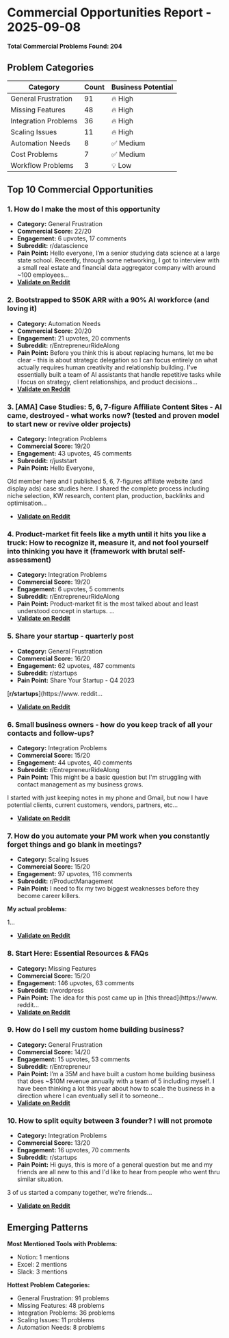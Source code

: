 # Commercial Opportunities Report - 2025-09-08

**Total Commercial Problems Found: 204**

## Problem Categories

| Category | Count | Business Potential |
|----------|-------|-------------------|
| General Frustration | 91 | 🔥 High |
| Missing Features | 48 | 🔥 High |
| Integration Problems | 36 | 🔥 High |
| Scaling Issues | 11 | 🔥 High |
| Automation Needs | 8 | ✅ Medium |
| Cost Problems | 7 | ✅ Medium |
| Workflow Problems | 3 | 💡 Low |

## Top 10 Commercial Opportunities

### 1. How do I make the most of this opportunity
- **Category:** General Frustration
- **Commercial Score:** 22/20
- **Engagement:** 6 upvotes, 17 comments
- **Subreddit:** r/datascience
- **Pain Point:** Hello everyone, I’m a senior studying data science at a large state school.  Recently, through some networking, I got to interview with a small real estate and financial data aggregator company with around \~100 employees...
- **[Validate on Reddit](https://reddit.com/r/datascience/comments/1n0ep0g/how_do_i_make_the_most_of_this_opportunity/)**

### 2. Bootstrapped to $50K ARR with a 90% AI workforce (and loving it)
- **Category:** Automation Needs
- **Commercial Score:** 20/20
- **Engagement:** 21 upvotes, 20 comments
- **Subreddit:** r/EntrepreneurRideAlong
- **Pain Point:** Before you think this is about replacing humans, let me be clear - this is about strategic delegation so I can focus entirely on what actually requires human creativity and relationship building.  I've essentially built a team of AI assistants that handle repetitive tasks while I focus on strategy, client relationships, and product decisions...
- **[Validate on Reddit](https://reddit.com/r/EntrepreneurRideAlong/comments/1nau645/bootstrapped_to_50k_arr_with_a_90_ai_workforce/)**

### 3. [AMA] Case Studies: 5, 6, 7-figure Affiliate Content Sites - AI came, destroyed - what works now? (tested and proven model to start new or revive older projects)
- **Category:** Integration Problems
- **Commercial Score:** 19/20
- **Engagement:** 43 upvotes, 45 comments
- **Subreddit:** r/juststart
- **Pain Point:** Hello Everyone,

Old member here and I published 5, 6, 7-figures affiliate website (and display ads) case studies here.  I shared the complete process including niche selection, KW research, content plan, production, backlinks and optimisation...
- **[Validate on Reddit](https://reddit.com/r/juststart/comments/1l2gv1x/ama_case_studies_5_6_7figure_affiliate_content/)**

### 4. Product-market fit feels like a myth until it hits you like a truck: How to recognize it, measure it, and not fool yourself into thinking you have it (framework with brutal self-assessment)
- **Category:** Integration Problems
- **Commercial Score:** 19/20
- **Engagement:** 6 upvotes, 5 comments
- **Subreddit:** r/EntrepreneurRideAlong
- **Pain Point:** Product-market fit is the most talked about and least understood concept in startups. ...
- **[Validate on Reddit](https://reddit.com/r/EntrepreneurRideAlong/comments/1n458pe/productmarket_fit_feels_like_a_myth_until_it_hits/)**

### 5. Share your startup - quarterly post
- **Category:** General Frustration
- **Commercial Score:** 16/20
- **Engagement:** 62 upvotes, 487 comments
- **Subreddit:** r/startups
- **Pain Point:** Share Your Startup - Q4 2023

[**r/startups**](https://www. reddit...
- **[Validate on Reddit](https://reddit.com/r/startups/comments/1lxc97s/share_your_startup_quarterly_post/)**

### 6. Small business owners - how do you keep track of all your contacts and follow-ups?
- **Category:** Integration Problems
- **Commercial Score:** 15/20
- **Engagement:** 44 upvotes, 40 comments
- **Subreddit:** r/EntrepreneurRideAlong
- **Pain Point:** This might be a basic question but I'm struggling with contact management as my business grows. 

I started with just keeping notes in my phone and Gmail, but now I have potential clients, current customers, vendors, partners, etc...
- **[Validate on Reddit](https://reddit.com/r/EntrepreneurRideAlong/comments/1n3ernt/small_business_owners_how_do_you_keep_track_of/)**

### 7. How do you automate your PM work when you constantly forget things and go blank in meetings?
- **Category:** Scaling Issues
- **Commercial Score:** 15/20
- **Engagement:** 97 upvotes, 116 comments
- **Subreddit:** r/ProductManagement
- **Pain Point:** I need to fix my two biggest weaknesses before they become career killers. 

**My actual problems:**

1...
- **[Validate on Reddit](https://reddit.com/r/ProductManagement/comments/1n36z4s/how_do_you_automate_your_pm_work_when_you/)**

### 8. Start Here: Essential Resources & FAQs
- **Category:** Missing Features
- **Commercial Score:** 15/20
- **Engagement:** 146 upvotes, 63 comments
- **Subreddit:** r/wordpress
- **Pain Point:** The idea for this post came up in [this thread](https://www. reddit...
- **[Validate on Reddit](https://reddit.com/r/Wordpress/comments/1cqlvod/start_here_essential_resources_faqs/)**

### 9. How do I sell my custom home building business?
- **Category:** General Frustration
- **Commercial Score:** 14/20
- **Engagement:** 15 upvotes, 53 comments
- **Subreddit:** r/Entrepreneur
- **Pain Point:** I’m a 35M and have built a custom home building business that does ~$10M revenue annually with a team of 5 including myself.  I have been thinking a lot this year about how to scale the business in a direction where I can eventually sell it to someone...
- **[Validate on Reddit](https://reddit.com/r/Entrepreneur/comments/1mz6gx6/how_do_i_sell_my_custom_home_building_business/)**

### 10. How to split equity between 3 founder? I will not promote
- **Category:** Integration Problems
- **Commercial Score:** 13/20
- **Engagement:** 16 upvotes, 70 comments
- **Subreddit:** r/startups
- **Pain Point:** Hi guys, this is more of a general question but me and my friends are all new to this and I'd like to hear from people who went thru similar situation. 

3 of us started a company together, we're friends...
- **[Validate on Reddit](https://reddit.com/r/startups/comments/1mzg3et/how_to_split_equity_between_3_founder_i_will_not/)**


## Emerging Patterns

**Most Mentioned Tools with Problems:**
- Notion: 1 mentions
- Excel: 2 mentions
- Slack: 3 mentions

**Hottest Problem Categories:**
- General Frustration: 91 problems
- Missing Features: 48 problems
- Integration Problems: 36 problems
- Scaling Issues: 11 problems
- Automation Needs: 8 problems
